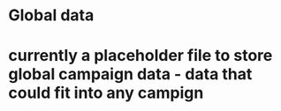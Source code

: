 # Global data
# currently a placeholder file to store global campaign data - data that could fit into any campign
